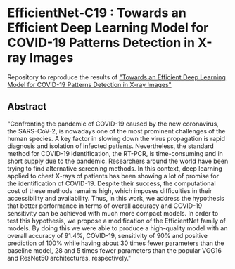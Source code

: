 # EfficientNet-C19 : Towards an Efficient Deep Learning Model for COVID-19 Patterns Detection in X-ray Images

Repository to reproduce the results of ["Towards an Efficient Deep Learning Model for COVID-19 Patterns Detection in X-ray Images"](https://arxiv.org/abs/2004.05717)

## Abstract 

"Confronting the pandemic of COVID-19 caused by the new coronavirus, the SARS-CoV-2, is nowadays one of the most prominent challenges of the human species. A key factor in slowing down the virus propagation is rapid diagnosis and isolation of infected patients. Nevertheless, the standard method for COVID-19 identification, the RT-PCR, is time-consuming and in short supply due to the pandemic.
Researchers around the world have been trying to find alternative screening methods. In this context, deep learning applied to chest X-rays of patients has been showing a lot of promise for the identification of COVID-19. Despite their success, the computational cost of these methods remains high, which imposes difficulties in their accessibility and availability. Thus, in this work, we address the hypothesis that better performance in terms of overall accuracy and COVID-19 sensitivity can be achieved with much more compact models. In order to test this hypothesis, we propose a modification of the EfficientNet family of models. By doing this we were able to produce a high-quality model with an overall accuracy of 91.4%, COVID-19, sensitivity of 90% and positive prediction of 100% while having about 30 times fewer parameters than the baseline model, 28 and 5 times fewer parameters than the popular VGG16 and ResNet50 architectures, respectively."
